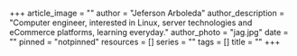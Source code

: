 +++
article_image = ""
author = "Jeferson Arboleda"
author_description = "Computer engineer, interested in Linux, server technologies and eCommerce platforms, learning everyday."
author_photo = "jag.jpg"
date = ""
pinned = "notpinned"
resources = []
series = ""
tags = []
title = ""
+++
